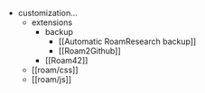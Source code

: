 - customization...
    - extensions
        - backup
            - [[Automatic RoamResearch backup]]
            - [[Roam2Github]]
        - [[Roam42]]
    - [[roam/css]]
    - [[roam/js]]
